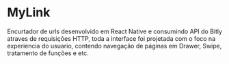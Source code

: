 <h1>MyLink</h1>

<p>
	Encurtador de urls desenvolvido em React Native e consumindo API do Bitly atraves de requisições HTTP,
	toda a interface foi projetada com o foco na experiencia do usuario, contendo navegação de páginas
	em Drawer, Swipe, tratamento de funções e etc.
</p>

<!--<h2>Telas do app:</h2>

<div float="left">
	<img src="Home.png" width="230" style="padding: 20px" />
	<img src="Home-1.png" width="230" style="padding: 20px" />
	<img src="Home-2.png" width="230" style="padding: 20px" />
</div>

<div float="left">
	<img src="MyLinks.png" width="230" style="padding: 20px" />
	<img src="MyLinks-1.png" width="230" style="padding: 20px" />
	<img src="MyLinks-Swipe.png" width="230" style="padding: 20px" />
</div>-->

